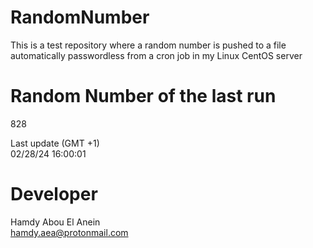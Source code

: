 # RandomNumber    
This is a test repository where a random number is pushed to a file automatically passwordless from a cron job in my Linux CentOS server    
# Random Number of the last run   
828
      
Last update (GMT +1)    
02/28/24 16:00:01
# Developer    
Hamdy Abou El Anein   
hamdy.aea@protonmail.com
